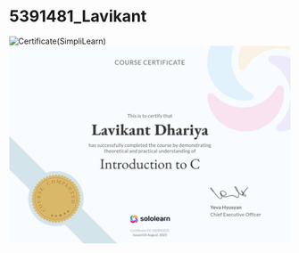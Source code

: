 # 5391481_Lavikant
![Certificate(SimpliLearn)](https://github.com/lavidhariya/5391481_Lavikant/tree/main/Git/Certificates/GitTrainingCertificate.png)
![Certificate(SoloLearn)](https://github.com/lavidhariya/5391481_Lavikant/blob/main/C%20Programming/Certificate/SololearnCertificate.jpg)